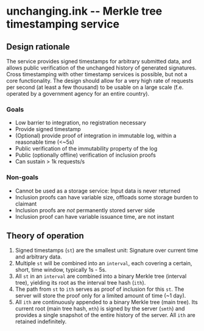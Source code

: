# unchanging.ink -- Merkle tree timestamping service

## Design rationale

The service provides signed timestamps for arbitrary submitted data, and allows public verification of the unchanged history of generated signatures. Cross timestamping with other timestamp services is possible, but not a core functionality. The design should allow for a very high rate of requests per second (at least a few thousand) to be usable on a large scale (f.e. operated by a government agency for an entire country).

### Goals

* Low barrier to integration, no registration necessary
* Provide signed timestamp
* (Optional) provide proof of integration in immutable log, within a reasonable time (<~5s)
* Public verification of the immutability property of the log
* Public (optionally offline) verification of inclusion proofs
* Can sustain > 1k requests/s

### Non-goals

* Cannot be used as a storage service: Input data is never returned
* Inclusion proofs can have variable size, offloads some storage burden to claimant
* Inclusion proofs are *not* permanently stored server side
* Inclusion proof can have variable issuance time, are not instant

## Theory of operation

1. Signed timestamps (`st`) are the smallest unit: Signature over current time and arbitrary data.
2. Multiple `st` will be combined into an `interval`, each covering a certain, short, time window, typically 1s - 5s.
3. All `st` in an `interval` are combined into a binary Merkle tree (interval tree), yielding its root as the interval tree hash (`ith`).
4. The path from `st` to `ith` serves as proof of inclusion for this `st`. The server will store the proof only for a limited amount of time (~1 day).
5. All `ith` are continuously appended to a binary Merkle tree (main tree). Its current root (main tree hash, `mth`) is signed by the server (`smth`) and provides a single snapshot of the entire history of the server. All `ith` are retained indefinitely.



